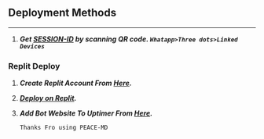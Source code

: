 ## Deployment Methods
---
1. ***Get [SESSION-ID](https://replit.com/@ChariPramodya/PEACE-MD?v=1) by scanning QR code. `Whatapp>Three dots>Linked Devices`***

### Replit Deploy
1. ***Create Replit Account From [Here](https://replit.com/).***
2. ***[Deploy on Replit](https://replit.com/github/CharithPramodyaSenanayake/ASTRO-TRY).***
3. ***Add Bot Website To Uptimer From [Here](https://uptimerobot.com/).***


   ```Thanks Fro using PEACE-MD```
